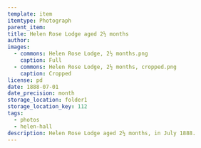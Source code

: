 ```yaml
---
template: item
itemtype: Photograph
parent_item: 
title: Helen Rose Lodge aged 2½ months
author: 
images:
  - commons: Helen Rose Lodge, 2½ months.png
    caption: Full
  - commons: Helen Rose Lodge, 2½ months, cropped.png
    caption: Cropped
license: pd
date: 1888-07-01
date_precision: month
storage_location: folder1
storage_location_key: 112
tags:
  - photos
  - helen-hall
description: Helen Rose Lodge aged 2½ months, in July 1888.
---
```

